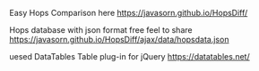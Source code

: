 Easy Hops Comparison here https://javasorn.github.io/HopsDiff/

Hops database with json format free feel to share https://javasorn.github.io/HopsDiff/ajax/data/hopsdata.json

uesed DataTables Table plug-in for jQuery https://datatables.net/
